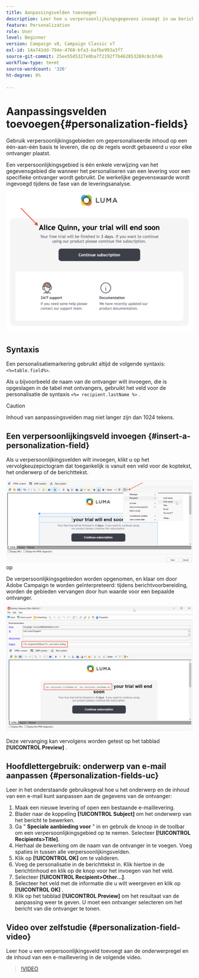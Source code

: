 ```yaml
---
title: Aanpassingsvelden toevoegen
description: Leer hoe u verpersoonlijkingsgegevens invoegt in uw berichtinhoud
feature: Personalization
role: User
level: Beginner
version: Campaign v8, Campaign Classic v7
exl-id: 14a741dd-794e-4760-bfa3-bafbe993a3f7
source-git-commit: 25ee55d5327e0ba7f2192f7b462853269c8cbf46
workflow-type: tm+mt
source-wordcount: '326'
ht-degree: 0%

---
```


# Aanpassingsvelden toevoegen{#personalization-fields}

Gebruik verpersoonlijkingsgebieden om gepersonaliseerde inhoud op een één-aan-één basis te leveren, die op de regels wordt gebaseerd u voor elke ontvanger plaatst.

Een verpersoonlijkingsgebied is één enkele verwijzing van het gegevensgebied die wanneer het personaliseren van een levering voor een specifieke ontvanger wordt gebruikt. De werkelijke gegevenswaarde wordt ingevoegd tijdens de fase van de leveringsanalyse.

![ steekproef van de berichtverpersoonlijking ](assets/perso-name-sample.png)

## Syntaxis

Een personalisatiemarkering gebruikt altijd de volgende syntaxis: `<%=table.field%>`.

Als u bijvoorbeeld de naam van de ontvanger wilt invoegen, die is opgeslagen in de tabel met ontvangers, gebruikt het veld voor de personalisatie de syntaxis `<%= recipient.lastName %>` .

>[!CAUTION]
>
>Inhoud van aanpassingsvelden mag niet langer zijn dan 1024 tekens.

## Een verpersoonlijkingsveld invoegen {#insert-a-personalization-field}

Als u verpersoonlijkingsvelden wilt invoegen, klikt u op het vervolgkeuzepictogram dat toegankelijk is vanuit een veld voor de koptekst, het onderwerp of de berichttekst.

![ neem een verpersoonlijkingsgebied ](assets/perso-field-insert.png) op

De verpersoonlijkingsgebieden worden opgenomen, en klaar om door Adobe Campaign te worden geïnterpreteerd: tijdens berichtvoorbereiding, worden de gebieden vervangen door hun waarde voor een bepaalde ontvanger.

![ verpersoonlijkingsgebieden in e-mail ](assets/perso-fields-in-msg.png)

Deze vervanging kan vervolgens worden getest op het tabblad **[!UICONTROL Preview]** .

<!--Learn more about message preview in [this page]().-->

## Hoofdlettergebruik: onderwerp van e-mail aanpassen {#personalization-fields-uc}

Leer in het onderstaande gebruiksgeval hoe u het onderwerp en de inhoud van een e-mail kunt aanpassen aan de gegevens van de ontvanger:

1. Maak een nieuwe levering of open een bestaande e-maillevering.
1. Blader naar de koppeling **[!UICONTROL Subject]** om het onderwerp van het bericht te bewerken.
1. Ga &quot; **Speciale aanbieding voor** &quot; in en gebruik de knoop in de toolbar om een verpersoonlijkingsgebied op te nemen. Selecteer **[!UICONTROL Recipients>Title]**.
1. Herhaal de bewerking om de naam van de ontvanger in te voegen. Voeg spaties in tussen alle verpersoonlijkingsvelden.
1. Klik op **[!UICONTROL OK]** om te valideren.
1. Voeg de personalisatie in de berichttekst in. Klik hiertoe in de berichtinhoud en klik op de knop voor het invoegen van het veld.
1. Selecteer **[!UICONTROL Recipient>Other...]**.
1. Selecteer het veld met de informatie die u wilt weergeven en klik op **[!UICONTROL OK]** .
1. Klik op het tabblad **[!UICONTROL Preview]** om het resultaat van de aanpassing weer te geven. U moet een ontvanger selecteren om het bericht van die ontvanger te tonen.



## Video over zelfstudie {#personalization-field-video}

Leer hoe u een verpersoonlijkingsveld toevoegt aan de onderwerpregel en de inhoud van een e-maillevering in de volgende video.

>[!VIDEO](https://video.tv.adobe.com/v/24925?quality=12)
